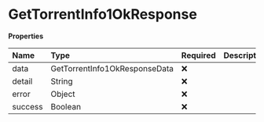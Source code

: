 # GetTorrentInfo1OkResponse

**Properties**

| Name    | Type                          | Required | Description |
| :------ | :---------------------------- | :------- | :---------- |
| data    | GetTorrentInfo1OkResponseData | ❌       |             |
| detail  | String                        | ❌       |             |
| error   | Object                        | ❌       |             |
| success | Boolean                       | ❌       |             |
